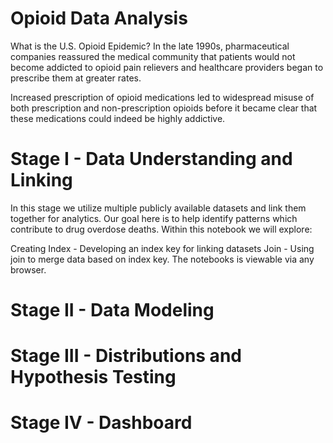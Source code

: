 
# Opioid Data Analysis


What is the U.S. Opioid Epidemic?
In the late 1990s, pharmaceutical companies reassured the medical community that patients would not become addicted to opioid pain relievers and healthcare providers began to prescribe them at greater rates.

Increased prescription of opioid medications led to widespread misuse of both prescription and non-prescription opioids before it became clear that these medications could indeed be highly addictive.

# Stage I   - Data Understanding and Linking
In this stage we utilize multiple publicly available datasets and link them together for analytics. Our goal here is to help identify patterns which contribute to drug overdose deaths. Within this notebook we will explore:

Creating Index - Developing an index key for linking datasets
Join - Using join to merge data based on index key.
The notebooks is viewable via any browser.

# Stage II  - Data Modeling
# Stage III - Distributions and Hypothesis Testing 
# Stage IV  - Dashboard
